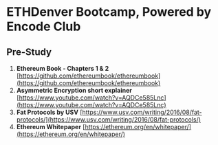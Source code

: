 # ETHDenver Bootcamp, Powered by Encode Club

## Pre-Study
1. **Ethereum Book - Chapters 1 & 2** [https://github.com/ethereumbook/ethereumbook](https://github.com/ethereumbook/ethereumbook)
2. **Asymmetric Encryption short explainer** [https://www.youtube.com/watch?v=AQDCe585Lnc](https://www.youtube.com/watch?v=AQDCe585Lnc)
3. **Fat Protocols by USV** [https://www.usv.com/writing/2016/08/fat-protocols/](https://www.usv.com/writing/2016/08/fat-protocols/)
4. **Ethereum Whitepaper** [https://ethereum.org/en/whitepaper/](https://ethereum.org/en/whitepaper/)
